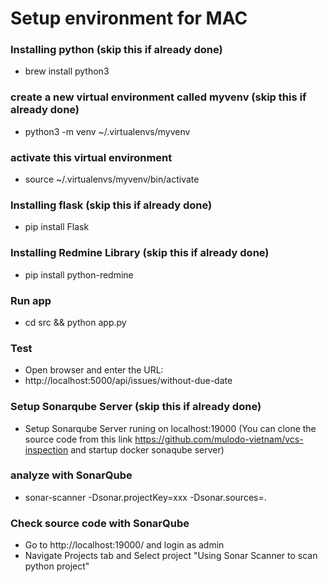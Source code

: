 # Setup environment for MAC

### Installing python (skip this if already done)
- brew install python3

### create a new virtual environment called myvenv (skip this if already done)
- python3 -m venv ~/.virtualenvs/myvenv

### activate this virtual environment
- source ~/.virtualenvs/myvenv/bin/activate

### Installing flask (skip this if already done)
- pip install Flask

### Installing Redmine Library (skip this if already done)
- pip install python-redmine

### Run app
- cd src && python app.py

### Test
- Open browser and enter the URL:
- http://localhost:5000/api/issues/without-due-date

### Setup Sonarqube Server (skip this if already done)
- Setup Sonarqube Server runing on localhost:19000 (You can clone the source code from this link https://github.com/mulodo-vietnam/vcs-inspection and startup docker sonaqube server)

### analyze with SonarQube
- sonar-scanner -Dsonar.projectKey=xxx -Dsonar.sources=.

### Check source code with SonarQube
- Go to http://localhost:19000/ and login as admin
- Navigate Projects tab and Select project "Using Sonar Scanner to scan python project"